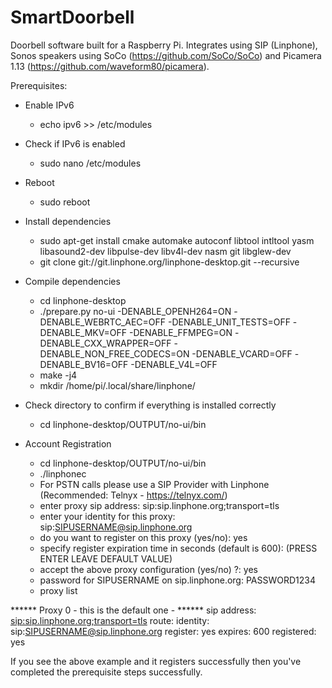 # SmartDoorbell
Doorbell software built for a Raspberry Pi. Integrates using SIP (Linphone), Sonos speakers using SoCo (https://github.com/SoCo/SoCo) and Picamera 1.13 (https://github.com/waveform80/picamera). 

Prerequisites:
  - Enable IPv6
    - echo ipv6 >> /etc/modules
  - Check if IPv6 is enabled
    - sudo nano /etc/modules
  - Reboot
    - sudo reboot
  - Install dependencies
    - sudo apt-get install cmake automake autoconf libtool intltool yasm libasound2-dev libpulse-dev libv4l-dev nasm git libglew-dev
    - git clone git://git.linphone.org/linphone-desktop.git --recursive
  - Compile dependencies
    - cd linphone-desktop
    - ./prepare.py no-ui -DENABLE_OPENH264=ON -DENABLE_WEBRTC_AEC=OFF -DENABLE_UNIT_TESTS=OFF -DENABLE_MKV=OFF -DENABLE_FFMPEG=ON -DENABLE_CXX_WRAPPER=OFF -DENABLE_NON_FREE_CODECS=ON -DENABLE_VCARD=OFF -DENABLE_BV16=OFF -DENABLE_V4L=OFF
    - make -j4
    - mkdir /home/pi/.local/share/linphone/
 - Check directory to confirm if everything is installed correctly
    - cd linphone-desktop/OUTPUT/no-ui/bin
    
 - Account Registration
    - cd linphone-desktop/OUTPUT/no-ui/bin 
    - ./linphonec
    - For PSTN calls please use a SIP Provider with Linphone (Recommended: Telnyx - https://telnyx.com/)
    - enter proxy sip address: sip:sip.linphone.org;transport=tls
    - enter your identity for this proxy: sip:SIPUSERNAME@sip.linphone.org
    - do you want to register on this proxy (yes/no): yes
    - specify register expiration time in seconds (default is 600): (PRESS ENTER LEAVE DEFAULT VALUE)
    - accept the above proxy configuration (yes/no) ?: yes
    - password for SIPUSERNAME on sip.linphone.org: PASSWORD1234
    - proxy list
    
****** Proxy 0 - this is the default one - ******
sip address: <sip:sip.linphone.org;transport=tls>
route: 
identity: sip:SIPUSERNAME@sip.linphone.org
register: yes
expires: 600
registered: yes

If you see the above example and it registers successfully then you've completed the prerequisite steps successfully.
